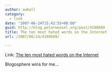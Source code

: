 ```yaml
---
author: awball
category:
  - link
date: "2007-06-24T15:42:55+00:00"
guid: http://blog.polarweasel.org/post/4180689
title: The ten most hated words on the Internet
url: /2007/06/24/4180689/

---
```

Link: [The ten most hated words on the Internet](http://arstechnica.com/news.ars/post/20070621-folksonomy-most-hated-word-on-the-internet.html)

Blogosphere wins for me…
